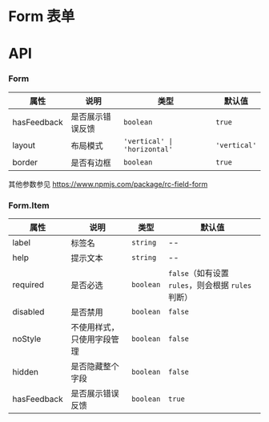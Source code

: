 # Form 表单

<code src="./demos/demo1.tsx"></code>
<code src="./demos/demo2.tsx"></code>

# API

### Form

| 属性        | 说明             | 类型                         | 默认值       |
| ----------- | ---------------- | ---------------------------- | ------------ |
| hasFeedback | 是否展示错误反馈 | `boolean`                    | `true`       |
| layout      | 布局模式         | `'vertical' \| 'horizontal'` | `'vertical'` |
| border      | 是否有边框       | `boolean`                    | `true`       |

其他参数参见 https://www.npmjs.com/package/rc-field-form

### Form.Item

| 属性        | 说明                       | 类型      | 默认值                                             |
| ----------- | -------------------------- | --------- | -------------------------------------------------- |
| label       | 标签名                     | `string`  | --                                                 |
| help        | 提示文本                   | `string`  | --                                                 |
| required    | 是否必选                   | `boolean` | `false`（如有设置 `rules`，则会根据 `rules` 判断） |
| disabled    | 是否禁用                   | `boolean` | `false`                                            |
| noStyle     | 不使用样式，只使用字段管理 | `boolean` | `false`                                            |
| hidden      | 是否隐藏整个字段           | `boolean` | `false`                                            |
| hasFeedback | 是否展示错误反馈           | `boolean` | `true`                                             |
